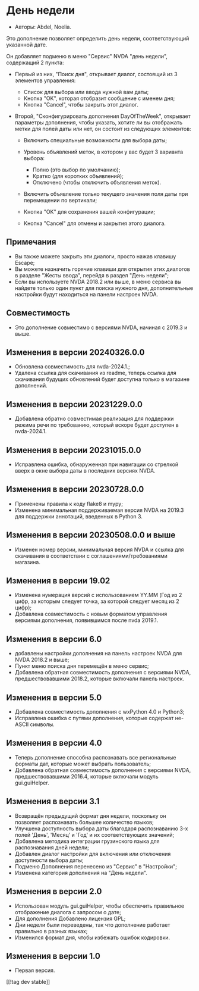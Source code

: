 # День недели #

* Авторы: Abdel, Noelia.

Это дополнение позволяет определить день недели, соответствующий указанной
дате.

Он добавляет подменю в меню "Сервис" NVDA "день недели", содержащий 2
пункта:

* Первый из них, "Поиск дня", открывает диалог, состоящий из 3 элементов
  управления:

    * Список для выбора или ввода нужной вам даты;
    * Кнопка "OK", которая отобразит сообщение с именем дня;
    * Кнопка "Cancel", чтобы закрыть этот диалог.

* Второй, "Сконфигурировать дополнения DayOfTheWeek", открывает параметры
  дополнения, чтобы указать, хотите ли вы отображать метки для полей даты
  или нет, он состоит из следующих элементов:

    * Включить специальные возможности для выбора даты;
    * Уровень объявлений меток, в котором у вас будет 3 варианта выбора:

        * Полно (это выбор по умолчанию);
        * Кратко (для коротких объявлений);
        * Отключено (чтобы отключить объявления меток).

    * Включить объявление только текущего значения поля даты при перемещении
      по вертикали;
    * Кнопка "OK" для сохранения вашей конфигурации;
    * Кнопка "Cancel" для отмены и закрытия этого диалога.

## Примечания ##

* Вы также можете закрыть эти диалоги, просто нажав клавишу Escape;
* Вы можете назначить горячие клавиши для открытия этих диалогов в разделе
  "Жесты ввода", перейдя в раздел "День недели";
* Если вы используете NVDA 2018.2 или выше, в меню сервиса вы найдете только
  один пункт для поиска нужного дня, дополнительные настройки будут
  находиться на панели настроек NVDA.

## Совместимость ##

* Это дополнение совместимо с версиями NVDA, начиная с 2019.3 и выше.

## Изменения в версии 20240326.0.0

* Обновлена совместимость для nvda-2024.1.;
* Удалена ссылка для скачивания из readme, теперь ссылка для скачивания
  будущих обновлений будет доступна только в магазине дополнений.

## Изменения в версии 20231229.0.0 ##

* Добавлена обратно совместимая реализация для поддержки режима речи по
  требованию, который вскоре будет доступен в nvda-2024.1.

## Изменения в версии 20231015.0.0 ##

* Исправлена ошибка, обнаруженная при навигации со стрелкой вверх в окне
  выбора даты в последних версиях NVDA.

## Изменения в версии 20230728.0.0 ##

* Применены правила к коду flake8 и mypy;
* Изменена минимальная поддерживаемая версия NVDA на 2019.3 для поддержки
  аннотаций, введенных в Python 3.

## Изменения в версии 20230508.0.0 и выше ##

* Изменен номер версии, минимальная версия NVDA и ссылка для скачивания в
  соответствии с соглашениями/требованиями магазина.

## Изменения в версии 19.02 ##

* Изменена нумерация версий с использованием YY.MM (Год из 2 цифр, за
  которым следует точка, за которой следует месяц из 2 цифр);
* Добавлена совместимость с новым форматом управления версиями дополнения,
  появившимся после nvda 2019.1.

## Изменения в версии 6.0 ##

* добавлены настройки дополнения на панель настроек NVDA для NVDA 2018.2 и
  выше;
* Пункт меню поиска дня перемещён в меню сервис;
* Добавлена обратная совместимость дополнения с версиями NVDA,
  предшествовавшими 2018.2, которые включали панель настроек.

## Изменения в версии 5.0 ##

* Добавлена совместимость дополнения с wxPython 4.0 и Python3;
* Исправлена ошибка с путями дополнения, которые содержат не-ASCII символы.

## Изменения в версии 4.0 ##

* Теперь дополнение способна распознавать все региональные форматы дат,
  которые может выбрать пользователь;
* Добавлена обратная совместимость дополнения с версиями NVDA,
  предшествовавшими 2016.4, которые включали модуль gui.guiHelper.

## Изменения в версии 3.1 ##

* Возвращён предыдущий формат дня недели, поскольку он позволяет
  распознавать большее количество языков;
* Улучшена доступность выбора даты благодаря распознаванию 3-х полей 'День',
  'Месяц' и 'Год' и их соответствующих значений;
* Добавлена методика интеграции грузинского языка для распознавания дней
  недели;
* Добавлен диалог настройки для включения или отключения доступности выбора
  даты;
* Подменю Дополнения перенесено из "Сервис" в "Настройки";
* Изменена категория дополнения на "День недели".

## Изменения в версии 2.0 ##

* Использован модуль gui.guiHelper, чтобы обеспечить правильное отображение
  диалога с запросом о дате;
* Для дополнения Добавлено лицензия GPL;
* Дни недели были переведены, так что дополнение работает правильно в разных
  языках;
* Изменился формат дня, чтобы избежать ошибок кодировки.

## Изменения в версии 1.0 ##

* Первая версия.

[[!tag dev stable]]
